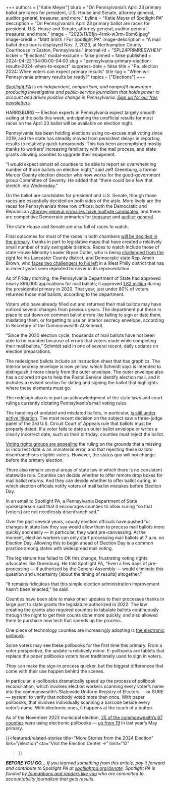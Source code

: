 +++
authors = ["Katie Meyer"]
blurb = "On Pennsylvania’s April 23 primary ballot are races for president, U.S. House and Senate, attorney general, auditor general, treasurer, and more."
byline = "Katie Meyer of Spotlight PA"
description = "On Pennsylvania’s April 23 primary ballot are races for president, U.S. House and Senate, attorney general, auditor general, treasurer, and more."
image = "2023/11/01jn-4rmk-w3rm-9bm6.jpeg"
image-credit = "Matt Smith / For Spotlight PA"
image-description = "A mail ballot drop box is displayed Nov. 7, 2023, at Northampton County Courthouse in Easton, Pennsylvania."
internal-id = "SPL24PRIMRESWHEN"
kicker = "Elections"
modal-exclude = false
pinned = false
published = 2024-04-22T04:00:00-04:00
slug = "pennsylvania-primary-election-results-2024-when-to-expect"
suppress-date = false
title = "Pa. election 2024: When voters can expect primary results"
title-tag = "When will Pennsylvania primary results be ready?"
topics = ["Elections"]
+++

<a href="https://www.spotlightpa.org/"><em>Spotlight PA</em></a><em> is an independent, nonpartisan, and nonprofit newsroom producing investigative and public-service journalism that holds power to account and drives positive change in Pennsylvania. </em><a href="https://www.spotlightpa.org/newsletters"><em>Sign up for our free newsletters</em></a><em>.</em>

HARRISBURG — Election experts in Pennsylvania expect largely smooth sailing at the polls this week, anticipating the unofficial results for most races on the April 23 ballot will be available on election night.

Pennsylvania has been holding elections using no-excuse mail voting since 2019, and the state has steadily moved from persistent delays in reporting results to relatively quick turnarounds. This has been accomplished mostly thanks to workers’ increasing familiarity with the mail process, and state grants allowing counties to upgrade their equipment.

“I would expect almost all counties to be able to report an overwhelming number of those ballots on election night,” said Jeff Greenburg, a former Mercer County election director who now works for the good-government group Committee of Seventy. He added that “there could be a few that stretch into Wednesday.”

<script src="https://www.spotlightpa.org/embed.js" async></script><div data-spl-embed-version="1" data-spl-src="https://www.spotlightpa.org/embeds/newsletter/?cta=Get%20the%20latest%20Spotlight%20PA%20candidate%20guides%2C%20voting%20guides%2C%20and%20other%20election%20stories%20through%20our%20free%20daily%20newsletter.&eyebrow=stay%20informed&preselect=papost"></div>

On the ballot are candidates for president and U.S. Senate, though those races are essentially decided on both sides of the aisle. More lively are the races for Pennsylvania’s three row offices: both the Democratic and Republican <a href="https://www.spotlightpa.org/news/2024/03/pennsylvania-election-2024-attorney-general-primary-candidates/">attorney general primaries have multiple candidates</a>, and there are competitive Democratic primaries for <a href="https://www.spotlightpa.org/news/2024/03/pennsylvania-election-2024-treasurer-primary-candidates-stacy-garrity-ryan-bizzarro-erin-mcclelland/">treasurer</a> and <a href="https://www.spotlightpa.org/news/2024/03/pennsylvania-election-2024-auditor-general-candidates-tim-defoor-malcolm-kenyatta-mark-pinsley/">auditor general</a>.

The state House and Senate are also full of races to watch.

Final outcomes for most of the races in both chambers <a href="https://www.spotlightpa.org/news/2024/04/pennsylvania-election-2024-competitive-legislative-districts/">will be decided in the primary</a>, thanks in part to legislative maps that have created a relatively small number of truly swingable districts. Races to watch include those of state House Minority Leader Bryan Cutler, who is being <a href="https://lancasteronline.com/news/politics/cutler-nissley-primary-race-approaching-500-000-in-spending-cutler-sees-donations-spike/article_8eb9b674-fb6e-11ee-8016-37c4dd8645a5.html">challenged from the right</a> for his Lancaster County district, and Democratic state Rep. Amen Brown, who <a href="https://www.inquirer.com/politics/election/amen-brown-cass-green-purple-blackwell-west-philly-20240403.html">faces two challengers to his left</a> in a West Philly district that has in recent years seen repeated turnover in its representation.

As of Friday morning, the Pennsylvania Department of State had approved nearly 896,000 applications for mail ballots; it approved <a href="https://data.pa.gov/stories/s/Voting-in-PA/fcj6-chys">1.82 million</a> during the presidential primary in 2020. That year, just under 80% of voters returned those mail ballots, according to the department.

Voters who have already filled out and returned their mail ballots may have noticed several changes from previous years. The department put these in place to cut down on common ballot errors like failing to sign or date them, misdating them, or forgetting to use an interior secrecy envelope, according to Secretary of the Commonwealth Al Schmidt.

“Since the 2020 election cycle, thousands of mail ballots have not been able to be counted because of errors that voters made while completing their mail ballots,” Schmidt said in one of several recent, daily updates on election preparations.

The redesigned ballots include an instruction sheet that has graphics. The interior secrecy envelope is now yellow, which Schmidt says is intended to distinguish it more clearly from the outer envelope. The outer envelope also has a colored stripe to help the Postal Service identify election mail, and it includes a revised section for dating and signing the ballot that highlights where these elements must go.

The redesign also is in part an acknowledgment of the state laws and court rulings currently dictating Pennsylvania’s mail voting rules.

The handling of undated and misdated ballots, in particular, <a href="https://www.spotlightpa.org/news/2024/04/pennsylvania-mail-ballots-election-2024-voting-fraud-donald-trump-undated-lawsuits/">is still under active litigation</a>. The most recent decision on the subject saw a three-judge panel of the 3rd U.S. Circuit Court of Appeals rule that ballots must be properly dated. If a voter fails to date an outer ballot envelope or writes a clearly incorrect date, such as their birthday, counties must reject the ballot.

<a href="https://www.spotlightpa.org/news/2024/04/pennsylvania-election-2024-undated-mail-ballots-appeal-federal-lawsuit/">Voting rights groups are appealing</a> the ruling on the grounds that a missing or incorrect date is an immaterial error, and that rejecting these ballots disenfranchises eligible voters. However, the status quo will not change before the primary election.

There also remain several areas of state law in which there is no consistent statewide rule. Counties can decide whether to offer remote drop boxes for mail ballot returns. And they can decide whether to offer ballot curing, in which election officials notify voters of mail ballot mistakes before Election Day.

<script src="https://www.spotlightpa.org/embed.js" async></script><div data-spl-embed-version="1" data-spl-src="https://www.spotlightpa.org/embeds/donate/"></div>

In an email to Spotlight PA, a Pennsylvania Department of State spokesperson said that it encourages counties to allow curing “so that \[voters\] are not needlessly disenfranchised.”

Over the past several years, county election officials have pushed for changes in state law they say would allow them to process mail ballots more quickly and easily — in particular, they want pre-canvassing. At the moment, election workers can only start processing mail ballots at 7 a.m. on Election Day. Allowing this to begin ahead of Election Day is a common practice among states with widespread mail voting.

The legislature has failed to OK this change, frustrating voting rights advocates like Greenburg. He told Spotlight PA, “Even a few days of pre-processing — if authorized by the General Assembly — would eliminate this question and uncertainty \[about the timing of results\] altogether.”

“It remains ridiculous that this simple election administration improvement hasn&#39;t been enacted,” he said.

Counties have been able to make other updates to their processes thanks in large part to state grants the legislature authorized in 2022. The law creating the grants also required counties to tabulate ballots continuously through the night to get their counts done more quickly, and also allowed them to purchase new tech that speeds up the process.

One piece of technology counties are increasingly adopting is <a href="https://www.spotlightpa.org/news/2024/03/pennsylvania-electronic-pollbook-voter-registration-election-2024-explainer/">the electronic pollbook</a>.

Some voters may see these pollbooks for the first time this primary. From a voter perspective, the update is relatively minor. E-pollbooks are tablets that replace the paper pollbooks voters have traditionally used to sign in voters.

They can make the sign-in process quicker, but the biggest differences that come with their use happen behind the scenes.

In particular, e-pollbooks dramatically speed up the process of pollbook reconciliation, which involves election workers scanning every voter’s name into the commonwealth’s Statewide Uniform Registry of Electors — or SURE — system, to verify that nobody voted more than once. With paper pollbooks, that involves individually scanning a barcode beside every voter’s name. With electronic ones, it happens at the touch of a button.

As of the November 2023 municipal election, <a href="https://www.vote.pa.gov/About-Elections/Pages/New-Voting-Systems.aspx">25 of the commonwealth’s 67 counties</a> were using electronic pollbooks — <a href="https://www.spotlightpa.org/news/2023/10/pennsylvania-election-results-2023-vote-counting-mail-ballot-delays-timing/">up from 19</a> in last year’s May primary.

{{<featured/related-stories 
  title="More Stories from the 2024 Election" 
  link="/election"
  cta="Visit the Election Center →"
  limit="12"
>}}

<strong><em>BEFORE YOU GO…</em></strong><em> If you learned something from this article, pay it forward and contribute to Spotlight PA at </em><a href="http://spotlightpa.org/donate"><em>spotlightpa.org/donate</em></a><em>. Spotlight PA is funded by</em><a href="https://www.spotlightpa.org/support"><em> foundations and readers like you</em></a><em> who are committed to accountability journalism that gets results.</em>

